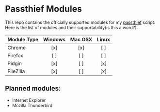 # Passthief Modules
This repo contains the officially supported modules for my [passthief](https://github.com/sadboyzvone/passthief) script.<br />
Here is the list of modules and their supportability(is this a word?):

| Module Type | Windows | Mac OSX | Linux |
| ----------- |:-------:|:-------:|:-----:|
| Chrome      | [x]     | [x]     | [ ]   |
| Firefox     | [ ]     | [ ]     | [ ]   |
| Pidgin      | [x]     | [ ]     | [x]   |
| FileZilla   | [x]     | [ ]     | [x]   |
## Planned modules:
- Internet Explorer
- Mozilla Thunderbird
